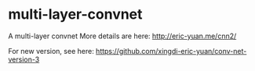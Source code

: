 multi-layer-convnet
===================

A multi-layer convnet
More details are here:
http://eric-yuan.me/cnn2/

For new version, see here:
https://github.com/xingdi-eric-yuan/conv-net-version-3
